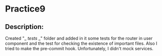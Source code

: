 # Practice9

## Description:
Created "_ _tests_ _" folder and added in it some tests for the router in user component and the test for checking the existence of important files. Also I tried to make the pre-commit hook. Unfortunately, I didn't mock services.
